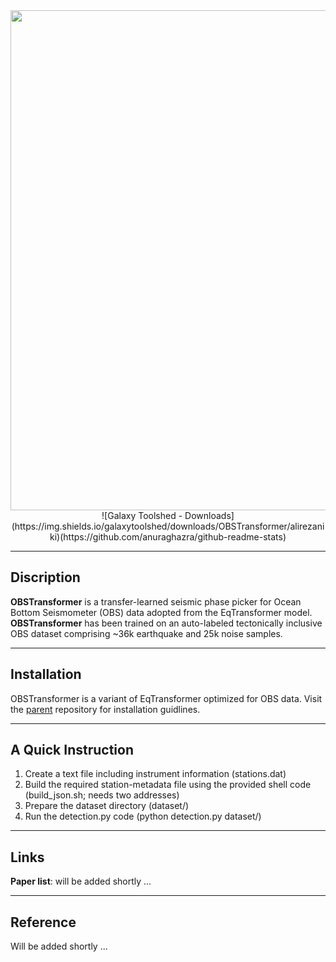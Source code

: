 <div id="header" align="center">
  <img src="https://drive.google.com/uc?id=1hRSnfqbzKX2kneOxO00L609oABGPtIhc" width="800"/>
</div>
<div id="header" align="center">
  ![Galaxy Toolshed - Downloads](https://img.shields.io/galaxytoolshed/downloads/OBSTransformer/alirezaniki)(https://github.com/anuraghazra/github-readme-stats)
</div>


---
Discription
--

**OBSTransformer** is a transfer-learned seismic phase picker for Ocean Bottom Seismometer (OBS) data adopted from the EqTransformer model. 
**OBSTransformer** has been trained on an auto-labeled tectonically inclusive OBS dataset comprising ~36k earthquake and 25k noise samples.

---
Installation
--

OBSTransformer is a variant of EqTransformer optimized for OBS data. Visit the [parent](https://github.com/smousavi05/EQTransformer) repository for installation guidlines.

---
A Quick Instruction
--

  1. Create a text file including instrument information (stations.dat)
  2. Build the required station-metadata file using the provided shell code (build_json.sh; needs two addresses)
  3. Prepare the dataset directory (dataset/)
  4. Run the detection.py code (python detection.py dataset/)

---
Links
--

**Paper list**: will be added shortly ...

---
Reference
--

Will be added shortly ...
